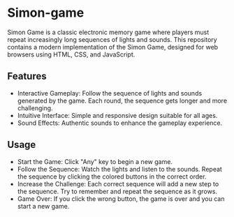 # Simon-game
Simon Game is a classic electronic memory game where players must repeat increasingly long sequences of lights and sounds. This repository contains a modern implementation of the Simon Game, designed for web browsers using HTML, CSS, and JavaScript.

## Features
* Interactive Gameplay: Follow the sequence of lights and sounds generated by the game. Each round, the sequence gets longer and more challenging.
* Intuitive Interface: Simple and responsive design suitable for all ages.
* Sound Effects: Authentic sounds to enhance the gameplay experience.

## Usage
* Start the Game: Click "Any" key to begin a new game.
* Follow the Sequence: Watch the lights and listen to the sounds. Repeat the sequence by clicking the colored buttons in the correct order.
* Increase the Challenge: Each correct sequence will add a new step to the sequence. Try to remember and repeat the sequence as it grows.
* Game Over: If you click the wrong button, the game is over and you can start a new game.
